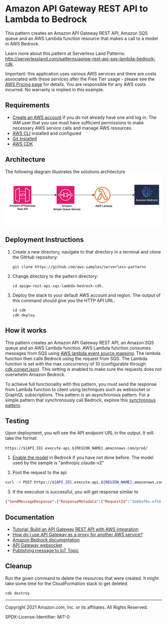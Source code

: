 # Amazon API Gateway REST API to Lambda to Bedrock

This pattern creates an Amazon API Gateway REST API, Amazon SQS queue and an AWS Lambda function resource that makes a call to a model in AWS Bedrock.

Learn more about this pattern at Serverless Land Patterns: http://serverlessland.com/patterns/apigw-rest-api-sqs-lambda-bedrock-cdk.

Important: this application uses various AWS services and there are costs associated with these services after the Free Tier usage - please see the [AWS Pricing page](https://aws.amazon.com/pricing/) for details. You are responsible for any AWS costs incurred. No warranty is implied in this example. 

## Requirements

* [Create an AWS account](https://portal.aws.amazon.com/gp/aws/developer/registration/index.html) if you do not already have one and log in. The IAM user that you use must have sufficient permissions to make necessary AWS service calls and manage AWS resources.
* [AWS CLI](https://docs.aws.amazon.com/cli/latest/userguide/install-cliv2.html) installed and configured
* [Git Installed](https://git-scm.com/book/en/v2/Getting-Started-Installing-Git)
* [AWS CDK](https://docs.aws.amazon.com/cdk/v2/guide/getting_started.html)

## Architecture
The following diagram illustrates the solutions architecture
![Architecture Diagram](img/api-sqs-lambda-bedrock.png)
## Deployment Instructions

1. Create a new directory, navigate to that directory in a terminal and clone the GitHub repository:
    ``` 
    git clone https://github.com/aws-samples/serverless-patterns
    ```
1. Change directory to the pattern directory:
    ```
    cd apigw-rest-api-sqs-lambda-bedrock-cdk.
    ```

1. Deploy the stack to your default AWS account and region. The output of this command should give you the HTTP API URL.
    ```
	cd cdk
    cdk deploy
    ```

## How it works

This pattern creates an Amazon API Gateway REST API, an Amazon SQS queue and an AWS Lambda function. AWS Lambda function consumes messages from SQS using [AWS lambda event source mapping](https://docs.aws.amazon.com/lambda/latest/dg/with-sqs.html). The lambda function then calls Bedrock using the request from SQS. The Lambda function is set with the max concurrency of 10 (configurable through [cdk.conext.json](./cdk/cdk.context.json)). This setting is enabled to make sure the requests does not overwhelm Amazon Bedrock.

To achieve full functionality with this pattern, you must send the response from Lambda function to client using techniques such as websocket or GraphQL subscriptions. This pattern is an asynchronous pattern. For a simple pattern that synchronously call Bedrock, explore this [synchronous pattern](../apigw-rest-api-lambda-bedrock-cdk). 

## Testing

Upon deployment, you will see the API endpoint URL in the output. It will take the format:

`https://${API_ID}.execute-api.${REGION_NAME}.amazonaws.com/prod/`


1. [Enable the model](https://docs.aws.amazon.com/bedrock/latest/userguide/model-access.html#manage-model-access) in Bedrock if you have not done before. The model used by the sample is "anthropic.claude-v2"

2. Post the request to the api
```bash
curl -X POST https://${API_ID}.execute-api.${REGION_NAME}.amazonaws.com/prod/invokeModel -d "{\"prompt\":\"Why do LLMs hallucinate?.\"}" -H "Content-Type: application/json"
```

3. If the execution is successful, you will get response similar to
```json
{"SendMessageResponse":{"ResponseMetadata":{"RequestId":"3e68af6a-ef58-5e30-9f8b-f2f505e81d87"},"SendMessageResult":{"MD5OfMessageAttributes":null,"MD5OfMessageBody":"a6a30ffa140e3e258baad55e6ccbb7cb","MD5OfMessageSystemAttributes":null,"MessageId":"5c8fd071-8633-4c8e-bc89-d7689c6692e8","SequenceNumber":null}}}
```

 
## Documentation
- [Tutorial: Build an API Gateway REST API with AWS integration](https://docs.aws.amazon.com/apigateway/latest/developerguide/getting-started-aws-proxy.html)
- [How do I use API Gateway as a proxy for another AWS service?](https://aws.amazon.com/premiumsupport/knowledge-center/api-gateway-proxy-integrate-service/)
- [Amazon Bedrock documentation](https://aws.amazon.com/bedrock)
- [API Gateway websocket](https://docs.aws.amazon.com/apigateway/latest/developerguide/apigateway-websocket-api.html)
- [Publishing message to IoT Topic](https://serverlessland.com/patterns/apigw-lambda-iot-cdk)



## Cleanup
 
Run the given command to delete the resources that were created. It might take some time for the CloudFormation stack to get deleted.
```
cdk destroy
```

----
Copyright 2021 Amazon.com, Inc. or its affiliates. All Rights Reserved.

SPDX-License-Identifier: MIT-0
